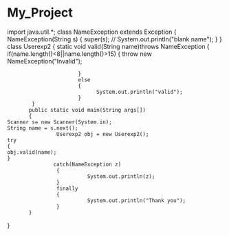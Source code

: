 # My_Project
import java.util.*;
class NameException extends Exception
{
       NameException(String s)
       {
	super(s);
             // System.out.println("blank name");
       }
}
class Userexp2
{
       static void valid(String name)throws NameException
          {
                           if(name.length()<8||name.length()>15)
                           {
	          throw new NameException("Invalid");
                                    
                           }
                           else
                           {
                                 System.out.println("valid");    
                           }
            }
           public static void main(String args[])
           {
	Scanner s= new Scanner(System.in);
	String name = s.next();
                    Userexp2 obj = new Userexp2();
	try
	{
	obj.valid(name);
	}
                   catch(NameException z)
                    {
                              System.out.println(z);
                    }
                    finally
                    {
                              System.out.println("Thank you");
                    }
           }
}
